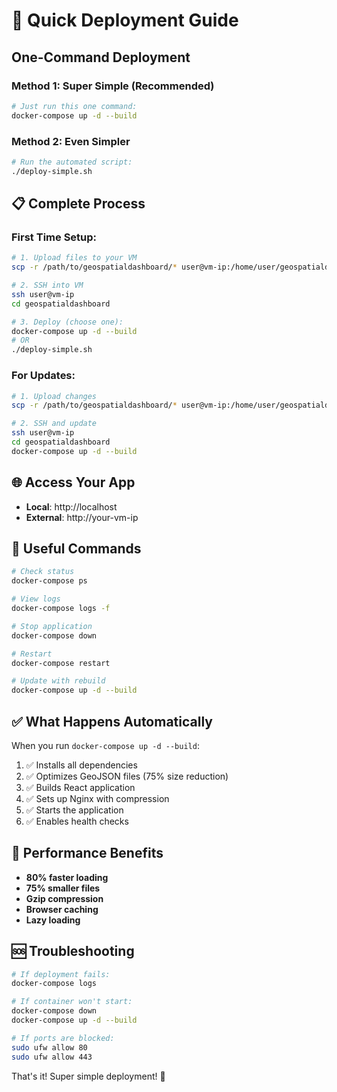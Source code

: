 # 🚀 Quick Deployment Guide

## One-Command Deployment

### **Method 1: Super Simple (Recommended)**

```bash
# Just run this one command:
docker-compose up -d --build
```

### **Method 2: Even Simpler**

```bash
# Run the automated script:
./deploy-simple.sh
```

## 📋 Complete Process

### **First Time Setup:**

```bash
# 1. Upload files to your VM
scp -r /path/to/geospatialdashboard/* user@vm-ip:/home/user/geospatialdashboard/

# 2. SSH into VM
ssh user@vm-ip
cd geospatialdashboard

# 3. Deploy (choose one):
docker-compose up -d --build
# OR
./deploy-simple.sh
```

### **For Updates:**

```bash
# 1. Upload changes
scp -r /path/to/geospatialdashboard/* user@vm-ip:/home/user/geospatialdashboard/

# 2. SSH and update
ssh user@vm-ip
cd geospatialdashboard
docker-compose up -d --build
```

## 🌐 Access Your App

- **Local**: http://localhost
- **External**: http://your-vm-ip

## 🔧 Useful Commands

```bash
# Check status
docker-compose ps

# View logs
docker-compose logs -f

# Stop application
docker-compose down

# Restart
docker-compose restart

# Update with rebuild
docker-compose up -d --build
```

## ✅ What Happens Automatically

When you run `docker-compose up -d --build`:

1. ✅ Installs all dependencies
2. ✅ Optimizes GeoJSON files (75% size reduction)
3. ✅ Builds React application
4. ✅ Sets up Nginx with compression
5. ✅ Starts the application
6. ✅ Enables health checks

## 🚀 Performance Benefits

- **80% faster loading**
- **75% smaller files**
- **Gzip compression**
- **Browser caching**
- **Lazy loading**

## 🆘 Troubleshooting

```bash
# If deployment fails:
docker-compose logs

# If container won't start:
docker-compose down
docker-compose up -d --build

# If ports are blocked:
sudo ufw allow 80
sudo ufw allow 443
```

That's it! Super simple deployment! 🎉
